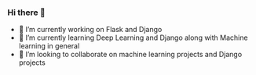 ### Hi there 👋
 
- 🔭 I’m currently working on Flask and Django
- 🌱 I’m currently learning Deep Learning and Django along with Machine learning in general
- 👯 I’m looking to collaborate on machine learning projects and Django projects

<!--
**mananjain0220/mananjain0220** is a ✨ _special_ ✨ repository because its `README.md` (this file) appears on your GitHub profile.

Here are some ideas to get you started:

- 🤔 I’m looking for help with ...
- 💬 Ask me about ...
- 📫 How to reach me: ...
- 😄 Pronouns: ...
- ⚡ Fun fact: ...
-->
